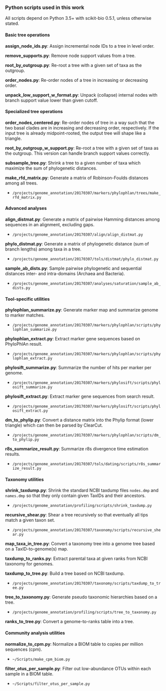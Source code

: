 ### Python scripts used in this work

All scripts depend on Python 3.5+ with scikit-bio 0.5.1, unless otherwise stated.

#### Basic tree operations

**assign_node_ids.py**: Assign incremental node IDs to a tree in level order.

**remove_supports.py**: Remove node support values from a tree.

**root_by_outgroup.py**: Re-root a tree with a given set of taxa as the outgroup.

**order_nodes.py**: Re-order nodes of a tree in increasing or decreasing order.

**unpack_low_support_w_format.py**: Unpack (collapse) internal nodes with branch support value lower than given cutoff.

#### Specialized tree operations

**order_nodes_centered.py**: Re-order nodes of tree in a way such that the two basal clades are in increasing and decreasing order, respectively. If the input tree is already midpoint-rooted, the output tree will shape like a triangle.

**root_by_outgroup_w_support.py**: Re-root a tree with a given set of taxa as the outgroup. This version can handle branch support values correctly.

**subsample_tree.py**: Shrink a tree to a given number of taxa which maximize the sum of phylogenetic distances.

**make_rfd_matrix.py**: Generate a matrix of Robinson-Foulds distances among all trees.
 - `/projects/genome_annotation/20170307/markers/phylophlan/trees/make_rfd_matrix.py`

#### Advanced analyses ####

**align_distmat.py**: Generate a matrix of pairwise Hamming distances among sequences in an alignment, excluding gaps.
 - `/projects/genome_annotation/20170307/align/align_distmat.py`

**phylo_distmat.py**: Generate a matrix of phylogenetic distance (sum of branch lengths) among taxa in a tree.
 - `/projects/genome_annotation/20170307/tols/distmat/phylo_distmat.py`

**sample_ab_dists.py**: Sample pairwise phylogenetic and sequential distances inter- and intra-domains (Archaea and Bacteria).
 - `/projects/genome_annotation/20170307/analyses/saturation/sample_ab_dists.py`

#### Tool-specific utilities

**phylophlan_summarize.py**: Generate marker map and summarize genome to marker matches.
 - `/projects/genome_annotation/20170307/markers/phylophlan/scripts/phylophlan_summarize.py`

**phylophlan_extract.py**: Extract marker gene sequences based on PhyloPhlAn result.
 - `/projects/genome_annotation/20170307/markers/phylophlan/scripts/phylophlan_extract.py`

**phylosift_summarize.py**: Summarize the number of hits per marker per genome.
 - `/projects/genome_annotation/20170307/markers/phylosift/scripts/phylosift_summarize.py`

**phylosift_extract.py**: Extract marker gene sequences from search result.
 - `/projects/genome_annotation/20170307/markers/phylosift/scripts/phylosift_extract.py`

**dm_to_phylip.py**: Convert a distance matrix into the Phylip format (lower triangle) which can then be parsed by ClearCut.
 - `/projects/genome_annotation/20170307/markers/phylophlan/scripts/dm_to_phylip.py`

**r8s_summarize_result.py**: Summarize r8s divergence time estimation results.
 - `/projects/genome_annotation/20170307/tols/dating/scripts/r8s_summarize_result.py`

#### Taxonomy utilities

**shrink_taxdump.py**: Shrink the standard NCBI taxdump files `nodes.dmp` and `names.dmp` so that they only contain given TaxIDs and their ancestors.
 - `/projects/genome_annotation/profiling/scripts/shrink_taxdump.py`

**recursive_shear.py**: Shear a tree recursively so that eventually all tips match a given taxon set.
 - `/projects/genome_annotation/20170307/taxonomy/scripts/recursive_shear.py`

**map_taxa_in_tree.py**: Convert a taxonomy tree into a genome tree based on a TaxID-to-genome(s) map.

**taxdump_to_ranks.py**: Extract parental taxa at given ranks from NCBI taxonomy for genomes.

**taxdump_to_tree.py**: Build a tree based on NCBI taxdump.
 - `/projects/genome_annotation/20170307/taxonomy/scripts/taxdump_to_tree.py`

**tree_to_taxonomy.py**: Generate pseudo taxonomic hierarchies based on a tree.
 - `/projects/genome_annotation/profiling/scripts/tree_to_taxonomy.py`

**ranks_to_tree.py**: Convert a genome-to-ranks table into a tree.

#### Community analysis utilities

**normalize_to_cpm.py**: Normalize a BIOM table to copies per million sequences (cpm).
 - `~/Scripts/make_cpm_biom.py`

**filter_otus_per_sample.py**: Filter out low-abundance OTUs within each sample in a BIOM table.
 - `~/Scripts/filter_otus_per_sample.py`
